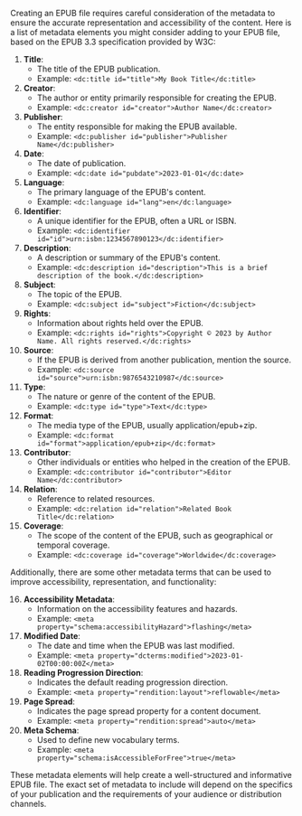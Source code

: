 
Creating an EPUB file requires careful consideration of the metadata to ensure the accurate representation and accessibility of the content. Here is a list of metadata elements you might consider adding to your EPUB file, based on the EPUB 3.3 specification provided by W3C:

1. **Title**:
    - The title of the EPUB publication.
    - Example: `<dc:title id="title">My Book Title</dc:title>`
2. **Creator**:
    - The author or entity primarily responsible for creating the EPUB.
    - Example: `<dc:creator id="creator">Author Name</dc:creator>`
3. **Publisher**:
    - The entity responsible for making the EPUB available.
    - Example: `<dc:publisher id="publisher">Publisher Name</dc:publisher>`
4. **Date**:
    - The date of publication.
    - Example: `<dc:date id="pubdate">2023-01-01</dc:date>`
5. **Language**:
    - The primary language of the EPUB's content.
    - Example: `<dc:language id="lang">en</dc:language>`
6. **Identifier**:
    - A unique identifier for the EPUB, often a URL or ISBN.
    - Example: `<dc:identifier id="id">urn:isbn:1234567890123</dc:identifier>`
7. **Description**:
    - A description or summary of the EPUB's content.
    - Example: `<dc:description id="description">This is a brief description of the book.</dc:description>`
8. **Subject**:
    - The topic of the EPUB.
    - Example: `<dc:subject id="subject">Fiction</dc:subject>`
9. **Rights**:
    - Information about rights held over the EPUB.
    - Example: `<dc:rights id="rights">Copyright © 2023 by Author Name. All rights reserved.</dc:rights>`
10. **Source**:
    - If the EPUB is derived from another publication, mention the source.
    - Example: `<dc:source id="source">urn:isbn:9876543210987</dc:source>`
11. **Type**:
    - The nature or genre of the content of the EPUB.
    - Example: `<dc:type id="type">Text</dc:type>`
12. **Format**:
    - The media type of the EPUB, usually application/epub+zip.
    - Example: `<dc:format id="format">application/epub+zip</dc:format>`
13. **Contributor**:
    - Other individuals or entities who helped in the creation of the EPUB.
    - Example: `<dc:contributor id="contributor">Editor Name</dc:contributor>`
14. **Relation**:
    - Reference to related resources.
    - Example: `<dc:relation id="relation">Related Book Title</dc:relation>`
15. **Coverage**:
    - The scope of the content of the EPUB, such as geographical or temporal coverage.
    - Example: `<dc:coverage id="coverage">Worldwide</dc:coverage>`

Additionally, there are some other metadata terms that can be used to improve accessibility, representation, and functionality:

16. **Accessibility Metadata**:
    - Information on the accessibility features and hazards.
    - Example: `<meta property="schema:accessibilityHazard">flashing</meta>`
17. **Modified Date**:
    - The date and time when the EPUB was last modified.
    - Example: `<meta property="dcterms:modified">2023-01-02T00:00:00Z</meta>`
18. **Reading Progression Direction**:
    - Indicates the default reading progression direction.
    - Example: `<meta property="rendition:layout">reflowable</meta>`
19. **Page Spread**:
    - Indicates the page spread property for a content document.
    - Example: `<meta property="rendition:spread">auto</meta>`
20. **Meta Schema**:
    - Used to define new vocabulary terms.
    - Example: `<meta property="schema:isAccessibleForFree">true</meta>`

These metadata elements will help create a well-structured and informative EPUB file. The exact set of metadata to include will depend on the specifics of your publication and the requirements of your audience or distribution channels.